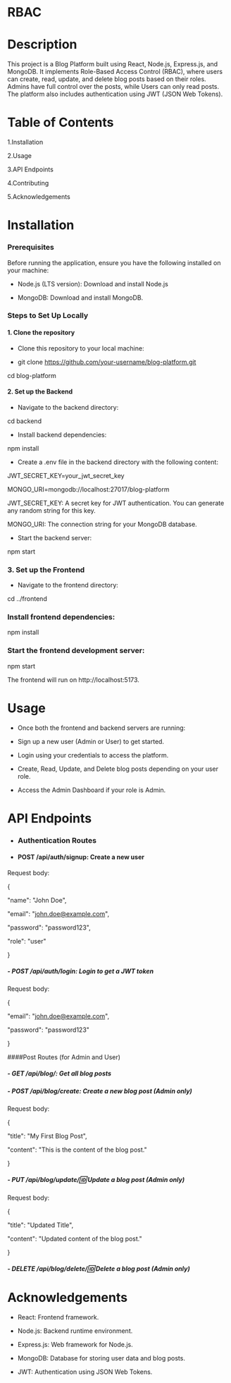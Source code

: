 # RBAC
 
# Description

This project is a Blog Platform built using React, Node.js, Express.js, and MongoDB. It implements Role-Based Access Control (RBAC), where users can create, read, update, and delete blog posts based on their roles. Admins have full control over the posts, while Users can only read posts. The platform also includes authentication using JWT (JSON Web Tokens).


# Table of Contents

1.Installation

2.Usage

3.API Endpoints

4.Contributing

5.Acknowledgements



# Installation

### Prerequisites

Before running the application, ensure you have the following installed on your machine:

- Node.js (LTS version): Download and install Node.js

- MongoDB: Download and install MongoDB.



### Steps to Set Up Locally

#### 1. Clone the repository
   
- Clone this repository to your local machine:

- git clone https://github.com/your-username/blog-platform.git

cd blog-platform


#### 2. Set up the Backend

- Navigate to the backend directory:

cd backend


- Install backend dependencies:

npm install


- Create a .env file in the backend directory with the following content:

JWT_SECRET_KEY=your_jwt_secret_key

MONGO_URI=mongodb://localhost:27017/blog-platform


JWT_SECRET_KEY: A secret key for JWT authentication. You can generate any random string for this key.

MONGO_URI: The connection string for your MongoDB database.



- Start the backend server:

npm start


### 3. Set up the Frontend

- Navigate to the frontend directory:

cd ../frontend


### Install frontend dependencies:

npm install



### Start the frontend development server:

npm start

The frontend will run on http://localhost:5173.




# Usage

- Once both the frontend and backend servers are running:

- Sign up a new user (Admin or User) to get started.

- Login using your credentials to access the platform.

- Create, Read, Update, and Delete blog posts depending on your user role.

- Access the Admin Dashboard if your role is Admin.



# API Endpoints

- ### Authentication Routes

- #### POST /api/auth/signup: Create a new user

Request body:

{

  "name": "John Doe",
  
  "email": "john.doe@example.com",
  
  "password": "password123",
  
  "role": "user"
  
}




##### - POST /api/auth/login: Login to get a JWT token

Request body:

{

  "email": "john.doe@example.com",
  
  "password": "password123"
  
}




####Post Routes (for Admin and User)

##### - GET /api/blog/: Get all blog posts

##### - POST /api/blog/create: Create a new blog post (Admin only)

Request body:

{

  "title": "My First Blog Post",
  
  "content": "This is the content of the blog post."
  
}


##### - PUT /api/blog/update/:id: Update a blog post (Admin only)

Request body:

{

  "title": "Updated Title",
  
  "content": "Updated content of the blog post."
  
}

##### - DELETE /api/blog/delete/:id: Delete a blog post (Admin only)



# Acknowledgements

- React: Frontend framework.

- Node.js: Backend runtime environment.

- Express.js: Web framework for Node.js.

- MongoDB: Database for storing user data and blog posts.

- JWT: Authentication using JSON Web Tokens.
